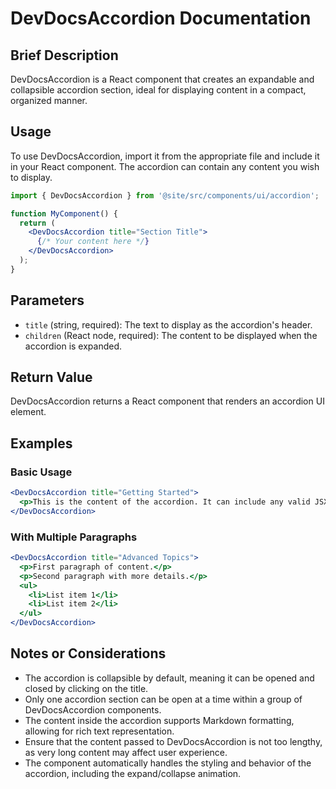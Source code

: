 # DevDocsAccordion Documentation

## Brief Description
DevDocsAccordion is a React component that creates an expandable and collapsible accordion section, ideal for displaying content in a compact, organized manner.

## Usage
To use DevDocsAccordion, import it from the appropriate file and include it in your React component. The accordion can contain any content you wish to display.

```jsx
import { DevDocsAccordion } from '@site/src/components/ui/accordion';

function MyComponent() {
  return (
    <DevDocsAccordion title="Section Title">
      {/* Your content here */}
    </DevDocsAccordion>
  );
}
```

## Parameters

- `title` (string, required): The text to display as the accordion's header.
- `children` (React node, required): The content to be displayed when the accordion is expanded.

## Return Value
DevDocsAccordion returns a React component that renders an accordion UI element.

## Examples

### Basic Usage
```jsx
<DevDocsAccordion title="Getting Started">
  <p>This is the content of the accordion. It can include any valid JSX.</p>
</DevDocsAccordion>
```

### With Multiple Paragraphs
```jsx
<DevDocsAccordion title="Advanced Topics">
  <p>First paragraph of content.</p>
  <p>Second paragraph with more details.</p>
  <ul>
    <li>List item 1</li>
    <li>List item 2</li>
  </ul>
</DevDocsAccordion>
```

## Notes or Considerations

- The accordion is collapsible by default, meaning it can be opened and closed by clicking on the title.
- Only one accordion section can be open at a time within a group of DevDocsAccordion components.
- The content inside the accordion supports Markdown formatting, allowing for rich text representation.
- Ensure that the content passed to DevDocsAccordion is not too lengthy, as very long content may affect user experience.
- The component automatically handles the styling and behavior of the accordion, including the expand/collapse animation.